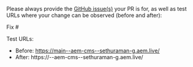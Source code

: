 Please always provide the [GitHub issue(s)](../issues) your PR is for, as well as test URLs where your change can be observed (before and after):

Fix #<gh-issue-id>

Test URLs:
- Before: https://main--aem-cms--sethuraman-g.aem.live/
- After: https://<branch>--aem-cms--sethuraman-g.aem.live/
